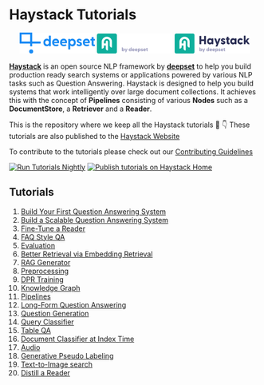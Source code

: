 # Haystack Tutorials

<p align="center" float="left">
  <img alt="" src="https://raw.githubusercontent.com/deepset-ai/.github/main/deepset-logo-colored.png" width="30%"/>
  <img alt="" src="https://raw.githubusercontent.com/deepset-ai/.github/main/haystack-logo-colored-on-dark.png#gh-dark-mode-only" width="30%"/>
  <img alt="" src="https://raw.githubusercontent.com/deepset-ai/.github/main/haystack-logo-colored.png#gh-light-mode-only" width="30%"/>
</p>

<strong><a href="https://github.com/deepset-ai/haystack">Haystack</a></strong> is an open source NLP framework by <strong><a href="https://deepset.ai">deepset</a></strong> to help you build production ready search systems or applications powered by various NLP tasks such as Question Answering. Haystack is designed to help you build systems that work intelligently over large document collections. It achieves this with the concept of <strong>Pipelines</strong> consisting of various <strong>Nodes</strong> such as a <strong>DocumentStore</strong>, a <strong>Retriever</strong> and a <strong>Reader</strong>.

This is the repository where we keep all the Haystack tutorials 📓 👇 These tutorials are also published to the [Haystack Website](https://haystack.deepset.ai/tutorials/first-qa-system)

To contribute to the tutorials please check out our [Contributing Guidelines](./Contributing.md)

[![Run Tutorials Nightly](https://github.com/deepset-ai/haystack-tutorials/actions/workflows/nightly.yml/badge.svg)](https://github.com/deepset-ai/haystack-tutorials/actions/workflows/nightly.yml)
[![Publish tutorials on Haystack Home](https://github.com/deepset-ai/haystack-tutorials/actions/workflows/publish_tutorials.yml/badge.svg)](https://github.com/deepset-ai/haystack-tutorials/actions/workflows/publish_tutorials.yml)

## Tutorials

1. [Build Your First Question Answering System](./tutorials/01_build_your_first_question_answering_system.ipynb)
2. [Build a Scalable Question Answering System](./tutorials/02_build_a_scalable_question_answering_system.ipynb)
3. [Fine-Tune a Reader](./tutorials/03_finetune_a_reader.ipynb)
4. [FAQ Style QA](./tutorials/04_FAQ_style_QA.ipynb)
5. [Evaluation](./tutorials/05_Evaluation.ipynb)
6. [Better Retrieval via Embedding Retrieval](./tutorials/06_Better_Retrieval_via_Embedding_Retrieval.ipynb)
7. [RAG Generator](./tutorials/07_RAG_Generator.ipynb)
8. [Preprocessing](./tutorials/08_Preprocessing.ipynb)
9. [DPR Training](./tutorials/09_DPR_training.ipynb)
10. [Knowledge Graph](./tutorials/10_Knowledge_Graph.ipynb)
11. [Pipelines](./tutorials/11_Pipelines.ipynb)
12. [Long-Form Question Answering](./tutorials/12_LFQA.ipynb)
13. [Question Generation](./tutorials/13_Question_generation.ipynb)
14. [Query Classifier](./tutorials/14_Query_Classifier.ipynb)
15. [Table QA](./tutorials/15_TableQA.ipynb)
16. [Document Classifier at Index Time](./tutorials/16_Document_Classifier_at_Index_Time.ipynb)
17. [Audio](./tutorials/17_Audio.ipynb)
18. [Generative Pseudo Labeling](./tutorials/18_GPL.ipynb)
19. [Text-to-Image search](./tutorials/19_Text_to_Image_search_pipeline_with_MultiModal_Retriever.ipynb)
21. [Distill a Reader](./tutorials/04_distill_a_reader.ipynb)
